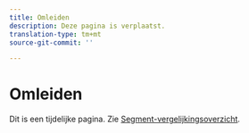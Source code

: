 ```yaml
---
title: Omleiden
description: Deze pagina is verplaatst.
translation-type: tm+mt
source-git-commit: ''

---
```



# Omleiden

Dit is een tijdelijke pagina. Zie [Segment-vergelijkingsoverzicht](segment-comparison.md).
